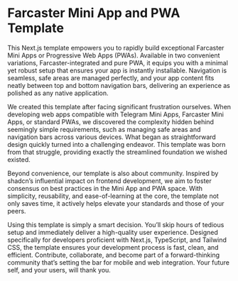 # Farcaster Mini App and PWA Template

This Next.js template empowers you to rapidly build exceptional Farcaster Mini Apps or Progressive Web Apps (PWAs). Available in two convenient variations, Farcaster-integrated and pure PWA, it equips you with a minimal yet robust setup that ensures your app is instantly installable. Navigation is seamless, safe areas are managed perfectly, and your app content fits neatly between top and bottom navigation bars, delivering an experience as polished as any native application.

We created this template after facing significant frustration ourselves. When developing web apps compatible with Telegram Mini Apps, Farcaster Mini Apps, or standard PWAs, we discovered the complexity hidden behind seemingly simple requirements, such as managing safe areas and navigation bars across various devices. What began as straightforward design quickly turned into a challenging endeavor. This template was born from that struggle, providing exactly the streamlined foundation we wished existed.

Beyond convenience, our template is also about community. Inspired by shadcn’s influential impact on frontend development, we aim to foster consensus on best practices in the Mini App and PWA space. With simplicity, reusability, and ease-of-learning at the core, the template not only saves time, it actively helps elevate your standards and those of your peers.

Using this template is simply a smart decision. You’ll skip hours of tedious setup and immediately deliver a high-quality user experience. Designed specifically for developers proficient with Next.js, TypeScript, and Tailwind CSS, the template ensures your development process is fast, clean, and efficient. Contribute, collaborate, and become part of a forward-thinking community that’s setting the bar for mobile and web integration. Your future self, and your users, will thank you.
